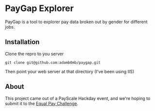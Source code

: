 PayGap Explorer
===============

PayGap is a tool to explorer pay data broken out by gender for different jobs.

Installation
------------
Clone the repro to you server

	git clone git@github.com:adamb0mb/paygap.git

Then point your web server at that directory (I've been using IIS)

About
-----
This project came out of a PayScale Hackday event, and we're hoping to submit it to the [Equal Pay Challenge](http://equalpay.challenge.gov).